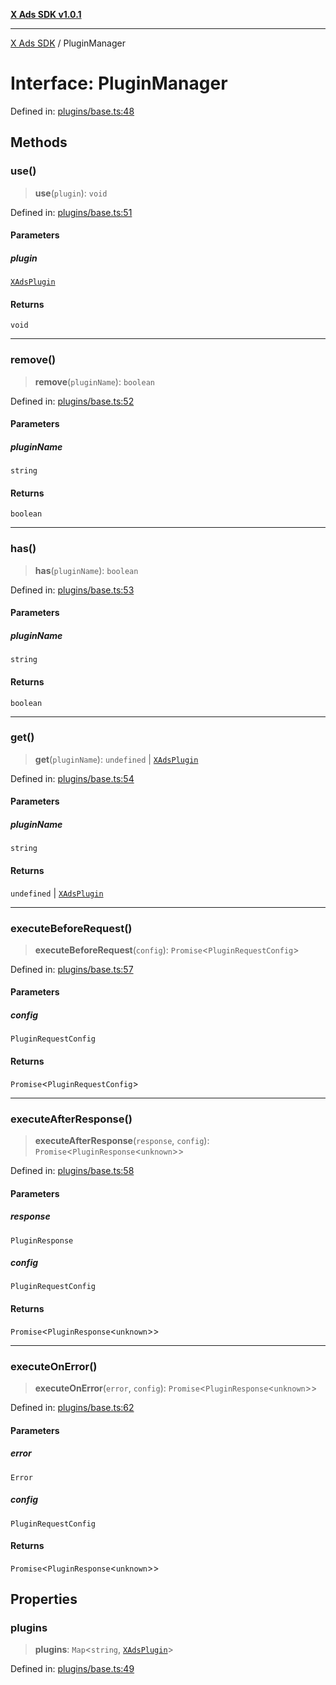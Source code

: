 [**X Ads SDK v1.0.1**](../README.md)

***

[X Ads SDK](../globals.md) / PluginManager

# Interface: PluginManager

Defined in: [plugins/base.ts:48](https://github.com/kage1020/x-ads-sdk/blob/main/src/plugins/base.ts#L48)

## Methods

### use()

> **use**(`plugin`): `void`

Defined in: [plugins/base.ts:51](https://github.com/kage1020/x-ads-sdk/blob/main/src/plugins/base.ts#L51)

#### Parameters

##### plugin

[`XAdsPlugin`](XAdsPlugin.md)

#### Returns

`void`

***

### remove()

> **remove**(`pluginName`): `boolean`

Defined in: [plugins/base.ts:52](https://github.com/kage1020/x-ads-sdk/blob/main/src/plugins/base.ts#L52)

#### Parameters

##### pluginName

`string`

#### Returns

`boolean`

***

### has()

> **has**(`pluginName`): `boolean`

Defined in: [plugins/base.ts:53](https://github.com/kage1020/x-ads-sdk/blob/main/src/plugins/base.ts#L53)

#### Parameters

##### pluginName

`string`

#### Returns

`boolean`

***

### get()

> **get**(`pluginName`): `undefined` \| [`XAdsPlugin`](XAdsPlugin.md)

Defined in: [plugins/base.ts:54](https://github.com/kage1020/x-ads-sdk/blob/main/src/plugins/base.ts#L54)

#### Parameters

##### pluginName

`string`

#### Returns

`undefined` \| [`XAdsPlugin`](XAdsPlugin.md)

***

### executeBeforeRequest()

> **executeBeforeRequest**(`config`): `Promise`\<`PluginRequestConfig`\>

Defined in: [plugins/base.ts:57](https://github.com/kage1020/x-ads-sdk/blob/main/src/plugins/base.ts#L57)

#### Parameters

##### config

`PluginRequestConfig`

#### Returns

`Promise`\<`PluginRequestConfig`\>

***

### executeAfterResponse()

> **executeAfterResponse**(`response`, `config`): `Promise`\<`PluginResponse`\<`unknown`\>\>

Defined in: [plugins/base.ts:58](https://github.com/kage1020/x-ads-sdk/blob/main/src/plugins/base.ts#L58)

#### Parameters

##### response

`PluginResponse`

##### config

`PluginRequestConfig`

#### Returns

`Promise`\<`PluginResponse`\<`unknown`\>\>

***

### executeOnError()

> **executeOnError**(`error`, `config`): `Promise`\<`PluginResponse`\<`unknown`\>\>

Defined in: [plugins/base.ts:62](https://github.com/kage1020/x-ads-sdk/blob/main/src/plugins/base.ts#L62)

#### Parameters

##### error

`Error`

##### config

`PluginRequestConfig`

#### Returns

`Promise`\<`PluginResponse`\<`unknown`\>\>

## Properties

### plugins

> **plugins**: `Map`\<`string`, [`XAdsPlugin`](XAdsPlugin.md)\>

Defined in: [plugins/base.ts:49](https://github.com/kage1020/x-ads-sdk/blob/main/src/plugins/base.ts#L49)
